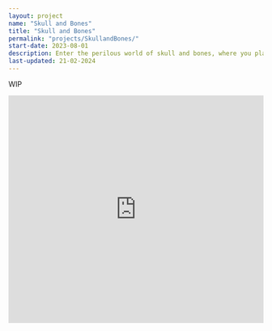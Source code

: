 ```yaml
---
layout: project
name: "Skull and Bones"
title: "Skull and Bones"
permalink: "projects/SkullandBones/"
start-date: 2023-08-01
description: Enter the perilous world of skull and bones, where you play by your own rules to rise from a nobody to become the most fearsome pirate kingpin
last-updated: 21-02-2024
---
```


WIP

<iframe width="100%" height="450" src="https://www.youtube.com/embed/aJy3FXGb6ok" title="Skull and Bones Trailer" frameborder="0" allow="accelerometer; autoplay; clipboard-write; encrypted-media; gyroscope; picture-in-picture; web-share" allowfullscreen></iframe>

